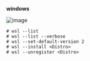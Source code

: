 **windows**

![image](https://github.com/user-attachments/assets/381cea18-83f0-4c67-9adc-a26f4b8e89f9)

```terminal
# wsl --list
# wsl --list --verbose
# wsl --set-default-version 2
# wsl --install <Distro>
# wsl --unregister <Distro>
```
